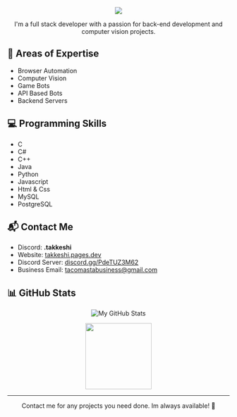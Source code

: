 <p align="center">
  <img src="./README/standard(2).gif" />
</p>

<p align="center">
  I'm a full stack developer with a passion for back-end development and computer vision projects.
</p>

## 🧰 Areas of Expertise

- Browser Automation
- Computer Vision
- Game Bots
- API Based Bots
- Backend Servers

## 💻 Programming Skills

- C
- C#
- C++
- Java
- Python
- Javascript
- Html & Css
- MySQL
- PostgreSQL

## 📬 Contact Me

- Discord: __.takkeshi__
- Website: [takkeshi.pages.dev](https://takkeshi.pages.dev)
- Discord Server: [discord.gg/PdeTUZ3M62](https://discord.gg/PdeTUZ3M62)
- Business Email: [tacomastabusiness@gmail.com](mailto:tacomastabusiness@gmail.com)

## 📊 GitHub Stats

<p align="center">
  <img src="https://github-readme-stats.vercel.app/api?username=LUXTACO&show_icons=true&theme=gruvbox" alt="My GitHub Stats" />
</p>

<p align="center">
  <img height=150 align="center" src="https://github-readme-stats.vercel.app/api/top-langs?username=LUXTACO&layout=compact&theme=gruvbox&card_width=515" />
</p>

---

<p align="center">
  Contact me for any projects you need done. Im always available! 🙌
</p>
